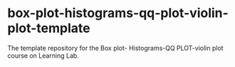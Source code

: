 # box-plot-histograms-qq-plot-violin-plot-template
The template repository for the Box plot- Histograms-QQ PLOT-violin plot course on Learning Lab.
